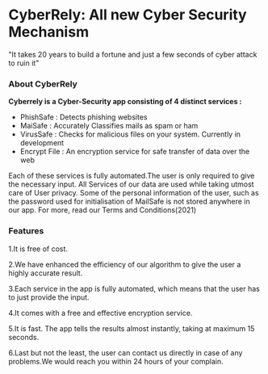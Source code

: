 # CyberRely: All new Cyber Security Mechanism

"It takes 20 years to build a fortune and just a few seconds of cyber attack to ruin it"

### About CyberRely
<b>Cyberrely is a Cyber-Security app consisting of 4 distinct services :</b> 
- PhishSafe : Detects phishing websites
- MaiSafe : Accurately Classifies mails as spam or ham
- VirusSafe : Checks for malicious files on your system.               Currently in development 
- Encrypt File : An encryption service for safe transfer of data over the web

Each of these services is fully automated.The user is only required to give the necessary input.
All Services of our data are used while taking utmost care of User privacy.
Some of the personal information of the user, such as the password used for initialisation of MailSafe is not stored anywhere in our app. For more, read our 
Terms and Conditions(2021)

### Features
1.It is free of cost.

2.We have enhanced the efficiency of our algorithm to give the user a highly accurate result. 

3.Each service in the app is fully automated, which means that the user has to just provide the input.

4.It comes with a free and effective encryption service.

5.It is fast. The app tells the results almost instantly, taking at maximum 15 seconds.

6.Last but not the least, the user can contact us directly in case of any problems.We would reach you within 24 hours of your complain.
